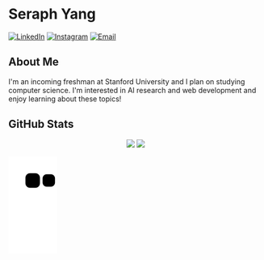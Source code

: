# Seraph Yang

[![LinkedIn](https://img.shields.io/badge/LinkedIn-0077B5?style=flat&logo=linkedin&logoColor=white)](https://www.linkedin.com/in/seraph-yang/)
[![Instagram](https://img.shields.io/badge/Instagram-E4405F?style=flat&logo=instagram&logoColor=white)](https://instagram.com/seraphyangg)
[![Email](https://img.shields.io/badge/Email-D14836?style=flat&logo=gmail&logoColor=white)](mailto:seraph.k.yang@gmail.com)

## About Me

I'm an incoming freshman at Stanford University and I plan on studying computer science. I'm interested in AI research and web development and enjoy learning about these topics!

## GitHub Stats
<div align="center">
  <img height="180em" src="https://github-readme-stats.vercel.app/api?username=seraph-yang&show_icons=true&theme=graywhite&hide_border=true&count_private=true" />
  <img height="180em" src="https://github-readme-stats.vercel.app/api/top-langs/?username=seraph-yang&layout=compact&theme=graywhite&hide_border=true" />
</div>


![Snake animation](https://github.com/seraph-yang/seraph-yang/blob/output/github-contribution-grid-snake.svg)
